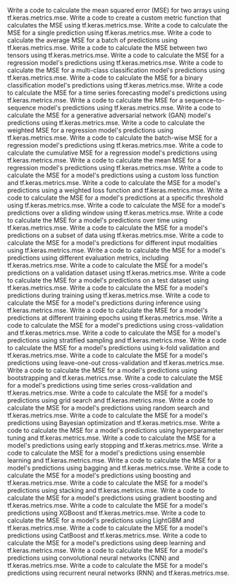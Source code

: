 Write a code to calculate the mean squared error (MSE) for two arrays using tf.keras.metrics.mse.
Write a code to create a custom metric function that calculates the MSE using tf.keras.metrics.mse.
Write a code to calculate the MSE for a single prediction using tf.keras.metrics.mse.
Write a code to calculate the average MSE for a batch of predictions using tf.keras.metrics.mse.
Write a code to calculate the MSE between two tensors using tf.keras.metrics.mse.
Write a code to calculate the MSE for a regression model's predictions using tf.keras.metrics.mse.
Write a code to calculate the MSE for a multi-class classification model's predictions using tf.keras.metrics.mse.
Write a code to calculate the MSE for a binary classification model's predictions using tf.keras.metrics.mse.
Write a code to calculate the MSE for a time series forecasting model's predictions using tf.keras.metrics.mse.
Write a code to calculate the MSE for a sequence-to-sequence model's predictions using tf.keras.metrics.mse.
Write a code to calculate the MSE for a generative adversarial network (GAN) model's predictions using tf.keras.metrics.mse.
Write a code to calculate the weighted MSE for a regression model's predictions using tf.keras.metrics.mse.
Write a code to calculate the batch-wise MSE for a regression model's predictions using tf.keras.metrics.mse.
Write a code to calculate the cumulative MSE for a regression model's predictions using tf.keras.metrics.mse.
Write a code to calculate the mean MSE for a regression model's predictions using tf.keras.metrics.mse.
Write a code to calculate the MSE for a model's predictions using a custom loss function and tf.keras.metrics.mse.
Write a code to calculate the MSE for a model's predictions using a weighted loss function and tf.keras.metrics.mse.
Write a code to calculate the MSE for a model's predictions at a specific threshold using tf.keras.metrics.mse.
Write a code to calculate the MSE for a model's predictions over a sliding window using tf.keras.metrics.mse.
Write a code to calculate the MSE for a model's predictions over time using tf.keras.metrics.mse.
Write a code to calculate the MSE for a model's predictions on a subset of data using tf.keras.metrics.mse.
Write a code to calculate the MSE for a model's predictions for different input modalities using tf.keras.metrics.mse.
Write a code to calculate the MSE for a model's predictions using different evaluation metrics, including tf.keras.metrics.mse.
Write a code to calculate the MSE for a model's predictions on a validation dataset using tf.keras.metrics.mse.
Write a code to calculate the MSE for a model's predictions on a test dataset using tf.keras.metrics.mse.
Write a code to calculate the MSE for a model's predictions during training using tf.keras.metrics.mse.
Write a code to calculate the MSE for a model's predictions during inference using tf.keras.metrics.mse.
Write a code to calculate the MSE for a model's predictions at different training epochs using tf.keras.metrics.mse.
Write a code to calculate the MSE for a model's predictions using cross-validation and tf.keras.metrics.mse.
Write a code to calculate the MSE for a model's predictions using stratified sampling and tf.keras.metrics.mse.
Write a code to calculate the MSE for a model's predictions using k-fold validation and tf.keras.metrics.mse.
Write a code to calculate the MSE for a model's predictions using leave-one-out cross-validation and tf.keras.metrics.mse.
Write a code to calculate the MSE for a model's predictions using bootstrapping and tf.keras.metrics.mse.
Write a code to calculate the MSE for a model's predictions using time series cross-validation and tf.keras.metrics.mse.
Write a code to calculate the MSE for a model's predictions using grid search and tf.keras.metrics.mse.
Write a code to calculate the MSE for a model's predictions using random search and tf.keras.metrics.mse.
Write a code to calculate the MSE for a model's predictions using Bayesian optimization and tf.keras.metrics.mse.
Write a code to calculate the MSE for a model's predictions using hyperparameter tuning and tf.keras.metrics.mse.
Write a code to calculate the MSE for a model's predictions using early stopping and tf.keras.metrics.mse.
Write a code to calculate the MSE for a model's predictions using ensemble learning and tf.keras.metrics.mse.
Write a code to calculate the MSE for a model's predictions using bagging and tf.keras.metrics.mse.
Write a code to calculate the MSE for a model's predictions using boosting and tf.keras.metrics.mse.
Write a code to calculate the MSE for a model's predictions using stacking and tf.keras.metrics.mse.
Write a code to calculate the MSE for a model's predictions using gradient boosting and tf.keras.metrics.mse.
Write a code to calculate the MSE for a model's predictions using XGBoost and tf.keras.metrics.mse.
Write a code to calculate the MSE for a model's predictions using LightGBM and tf.keras.metrics.mse.
Write a code to calculate the MSE for a model's predictions using CatBoost and tf.keras.metrics.mse.
Write a code to calculate the MSE for a model's predictions using deep learning and tf.keras.metrics.mse.
Write a code to calculate the MSE for a model's predictions using convolutional neural networks (CNN) and tf.keras.metrics.mse.
Write a code to calculate the MSE for a model's predictions using recurrent neural networks (RNN) and tf.keras.metrics.mse.